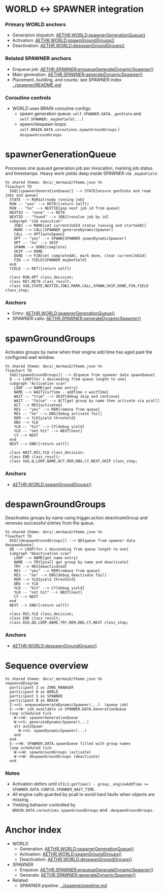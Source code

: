 # WORLD ↔ SPAWNER integration

### Primary WORLD anchors
- Generation dispatch: [AETHR.WORLD:spawnerGenerationQueue()](https://github.com/Gh0st352/AETHR/blob/main/dev/WORLD.lua#L801)
- Activation: [AETHR.WORLD:spawnGroundGroups()](https://github.com/Gh0st352/AETHR/blob/main/dev/WORLD.lua#L538)
- Deactivation: [AETHR.WORLD:despawnGroundGroups()](https://github.com/Gh0st352/AETHR/blob/main/dev/WORLD.lua#L590)

### Related SPAWNER anchors
- Enqueue job: [AETHR.SPAWNER:enqueueGenerateDynamicSpawner()](https://github.com/Gh0st352/AETHR/blob/main/dev/SPAWNER.lua#L520)
- Main generation: [AETHR.SPAWNER:generateDynamicSpawner()](https://github.com/Gh0st352/AETHR/blob/main/dev/SPAWNER.lua#L563)
- Placement, building, and counts: see SPAWNER index [../spawner/README.md](../spawner/README.md)

### Coroutine controls
- WORLD uses BRAIN coroutine configs:
  - spawn generation queue: `self.SPAWNER.DATA._genState` and `self.SPAWNER:_maybeYield(...)`
  - spawn/despawn loops: `self.BRAIN.DATA.coroutines.spawnGroundGroups` / `despawnGroundGroups`

# spawnerGenerationQueue

Processes one queued generation job per invocation, marking job status and timestamps. Heavy work yields deep inside SPAWNER via `_maybeYield`.

```mermaid
%% shared theme: docs/_mermaid/theme.json %%
flowchart TD
  SGQ[[spawnerGenerationQueue]] --> STATE[ensure genState and read jobs and queue]
  STATE --> RUN{already running job}
  RUN -- "yes" --> RET0([return self])
  RUN -- "no" --> NEXTID[pop next job id from queue]
  NEXTID -- "none" --> RET0
  NEXTID -- "found" --> JOBJ[resolve job by id]
  subgraph "Job execution"
    JOBJ --> MARK[set currentJobId status running and startedAt]
    MARK --> CALL[SPAWNER generateDynamicSpawner]
    CALL --> OPT{autoSpawn}
    OPT -- "yes" --> SPAWN[SPAWNER spawnDynamicSpawner]
    OPT -- "no" --> SKIP
    SPAWN --> DONE[complete]
    SKIP --> DONE
    DONE --> FIN[set completedAt, mark done, clear currentJobId]
    FIN --> YIELD[SPAWNER maybeYield]
  end
  YIELD --> RET([return self])

  class RUN,OPT class_decision;
  class RET,RET0 class_result;
  class SGQ,STATE,NEXTID,JOBJ,MARK,CALL,SPAWN,SKIP,DONE,FIN,YIELD class_step;
```

### Anchors
- Entry: [AETHR.WORLD:spawnerGenerationQueue()](https://github.com/Gh0st352/AETHR/blob/main/dev/WORLD.lua#L801)
- SPAWNER calls: [AETHR.SPAWNER:generateDynamicSpawner()](https://github.com/Gh0st352/AETHR/blob/main/dev/SPAWNER.lua#L563)

# spawnGroundGroups

Activates groups by name when their engine add time has aged past the configured wait window.

```mermaid
%% shared theme: docs/_mermaid/theme.json %%
flowchart TD
  SGG[[spawnGroundGroups]] --> Q[queue from spawner data spawnQueue]
  Q --> LOOP[for i descending from queue length to one]
  subgraph "Activation scan"
    LOOP --> NAME[get name entry]
    NAME --> WAIT{curTime - addTime < waitTime}
    WAIT -- "true" --> SKIP[debug skip and continue]
    WAIT -- "false" --> ACT[get group by name then activate via pcall]
    ACT --> RES{activated}
    RES -- "yes" --> REM[remove from queue]
    RES -- "no" --> DBG[debug activate fail]
    REM --> YLD{yield threshold}
    DBG --> YLD
    YLD -- "hit" --> CY[debug yield]
    YLD -- "not hit" --> NEXT[next]
    CY --> NEXT
  end
  NEXT --> END([return self])

  class WAIT,RES,YLD class_decision;
  class END class_result;
  class SGG,Q,LOOP,NAME,ACT,REM,DBG,CY,NEXT,SKIP class_step;
```

### Anchors
- [AETHR.WORLD:spawnGroundGroups()](https://github.com/Gh0st352/AETHR/blob/main/dev/WORLD.lua#L538)

# despawnGroundGroups

Deactivates groups by name using trigger.action.deactivateGroup and removes successful entries from the queue.

```mermaid
%% shared theme: docs/_mermaid/theme.json %%
flowchart TD
  DSG[[despawnGroundGroups]] --> QD[queue from spawner data despawnQueue]
  QD --> LOOP[for i descending from queue length to one]
  subgraph "Deactivation scan"
    LOOP --> NAME[get name entry]
    NAME --> TRY[pcall get group by name and deactivate]
    TRY --> RES{deactivated}
    RES -- "yes" --> REM[remove from queue]
    RES -- "no" --> DBG[debug deactivate fail]
    REM --> YLD{yield threshold}
    DBG --> YLD
    YLD -- "hit" --> CY[debug yield]
    YLD -- "not hit" --> NEXT[next]
    CY --> NEXT
  end
  NEXT --> END([return self])

  class RES,YLD class_decision;
  class END class_result;
  class DSG,QD,LOOP,NAME,TRY,REM,DBG,CY,NEXT class_step;
```

### Anchors
- [AETHR.WORLD:despawnGroundGroups()](https://github.com/Gh0st352/AETHR/blob/main/dev/WORLD.lua#L590)

# Sequence overview

```mermaid
%% shared theme: docs/_mermaid/theme.json %%
sequenceDiagram
  participant Z as ZONE_MANAGER
  participant W as WORLD
  participant S as SPAWNER
  participant B as BRAIN
  Z->>S: enqueueGenerateDynamicSpawner(...)  (queue job)
  S-->>W: job available in SPAWNER.DATA.GenerationQueue
  loop scheduled tick
    W->>W: spawnerGenerationQueue
    W->>S: generateDynamicSpawner(...)
    alt autoSpawn
      W->>S: spawnDynamicSpawner(...)
    end
  end
  S-->>W: SPAWNER.DATA.spawnQueue filled with group names
  loop scheduled tick
    W->>W: spawnGroundGroups (activate)
    W->>W: despawnGroundGroups (deactivate)
  end
```

### Notes
- Activation defers until `UTILS:getTime() - group._engineAddTime >= SPAWNER.DATA.CONFIG.SPAWNER_WAIT_TIME`.
- All engine calls guarded by pcall to avoid hard faults when objects are missing.
- Yielding behavior controlled by `BRAIN.DATA.coroutines.spawnGroundGroups` and `.despawnGroundGroups`.

# Anchor index

- WORLD
  - Generation: [AETHR.WORLD:spawnerGenerationQueue()](https://github.com/Gh0st352/AETHR/blob/main/dev/WORLD.lua#L801)
  - Activation: [AETHR.WORLD:spawnGroundGroups()](https://github.com/Gh0st352/AETHR/blob/main/dev/WORLD.lua#L538)
  - Deactivation: [AETHR.WORLD:despawnGroundGroups()](https://github.com/Gh0st352/AETHR/blob/main/dev/WORLD.lua#L590)
- SPAWNER
  - Enqueue: [AETHR.SPAWNER:enqueueGenerateDynamicSpawner()](https://github.com/Gh0st352/AETHR/blob/main/dev/SPAWNER.lua#L520)
  - Generate: [AETHR.SPAWNER:generateDynamicSpawner()](https://github.com/Gh0st352/AETHR/blob/main/dev/SPAWNER.lua#L563)
- Related
  - SPAWNER pipeline: [../spawner/pipeline.md](../spawner/pipeline.md)